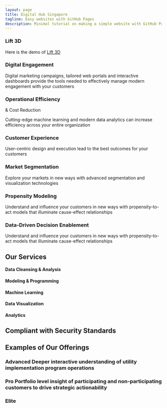 ```yaml
---
layout: page
title: Digital Hub Singapore
tagline: Easy websites with GitHub Pages
description: Minimal tutorial on making a simple website with GitHub Pages
---
```


### Lift 3D  
Here is the demo of [Lift 3D](/lift3d)


### Digital Engagement

Digital marketing campaigns, tailored web portals and interactive dashboards provide the tools needed to effectively manage modern engagement with your customers

### Operational Efficiency  
& Cost Reduction

Cutting-edge machine learning and modern data analytics can increase efficiency across your entire organization

### Customer Experience

User-centric design and execution lead to the best outcomes for your customers


### Market Segmentation

Explore your markets in new ways with advanced segmentation and visualization technologies


### Propensity Modeling

Understand and influence your customers in new ways with propensity-to-act models that illuminate cause-effect relationships

### Data-Driven Decision Enablement

Understand and influence your customers in new ways with propensity-to-act models that illuminate cause-effect relationships

## Our Services

#### Data Cleansing & Analysis

#### Modeling  & Programming

#### Machine Learning

#### Data Visualization

#### Analytics

## Compliant with Security Standards

## Examples of Our Offerings

### Advanced Deeper interactive understanding of utility implementation program operations

### Pro Portfolio level insight of participating and non-participating customers to drive strategic actionability

### Elite
